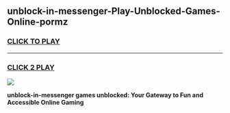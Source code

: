 
## unblock-in-messenger-Play-Unblocked-Games-Online-pormz
<h3>
<a href="https://premium76.site?title=unblock-in-messenger&ref=25A">CLICK TO PLAY</a></h3>
<hr>

<h3>
<a href="https://premium76.site?title=unblock-in-messenger&ref=25A">CLICK 2 PLAY</a>
  
</h3>

<a href="https://premium76.site?title=unblock-in-messenger&ref=25A"><img src="https://clearcache.store/games.png"></a>


**unblock-in-messenger games unblocked: Your Gateway to Fun and Accessible Online Gaming**
